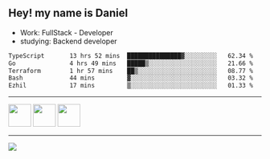 ## Hey! my name is Daniel

- Work: FullStack - Developer
- studying: Backend developer

<!--START_SECTION:waka-->

```txt
TypeScript       13 hrs 52 mins  ███████████████▓░░░░░░░░░   62.34 %
Go               4 hrs 49 mins   █████▒░░░░░░░░░░░░░░░░░░░   21.66 %
Terraform        1 hr 57 mins    ██▒░░░░░░░░░░░░░░░░░░░░░░   08.77 %
Bash             44 mins         ▓░░░░░░░░░░░░░░░░░░░░░░░░   03.32 %
Ezhil            17 mins         ▒░░░░░░░░░░░░░░░░░░░░░░░░   01.33 %
```

<!--END_SECTION:waka-->
    

<hr>
<div>
    <img height="45" src="https://img.icons8.com/color/48/000000/nodejs.png"/>
    <img height="45" src="https://www.vectorlogo.zone/logos/golang/golang-ar21.svg">
    <img height="45" src="https://www.vectorlogo.zone/logos/nestjs/nestjs-icon.svg">
</div>
<hr>
<div>
    <a href="https://www.linkedin.com/in/daniel-lucas-bb7b82193/" target="_blank">
        <img src="https://img.shields.io/badge/LinkedIn-0077B5?style=for-the-badge&logo=linkedin&logoColor=white">
    </a>
</div>
